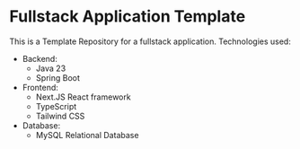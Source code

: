 # Fullstack Application Template

This is a Template Repository for a fullstack application.
Technologies used:
* Backend:
  * Java 23
  * Spring Boot
* Frontend:
  * Next.JS React framework
  * TypeScript
  * Tailwind CSS
* Database:
  * MySQL Relational Database
